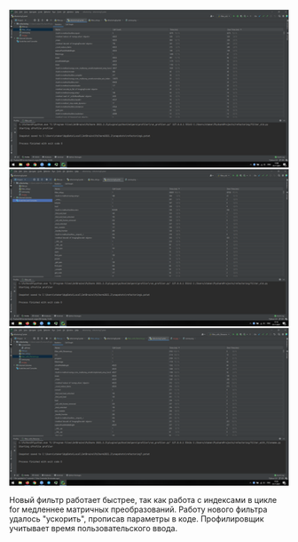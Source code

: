 ![оптимизированный фильтр](screenshots/filter_prof.png)
![старый фильтр](screenshots/filter_old_prof.png)
![оптимизированный фильтр с подстановкой ввода](screenshots/filter_with_filename_prof.png)

Новый фильтр работает быстрее, так как работа с индексами в цикле for медленнее матричных преобразований.
Работу нового фильтра удалось "ускорить", прописав параметры в коде. Профилировщик учитывает время пользовательского ввода.